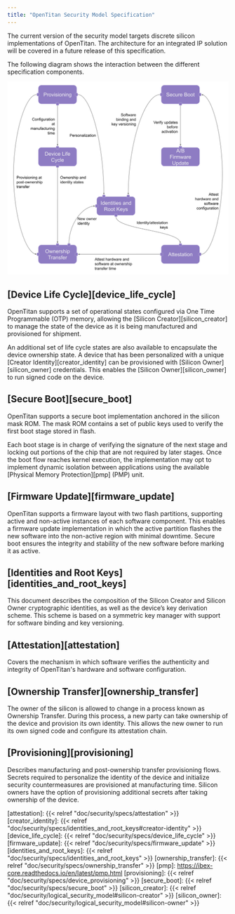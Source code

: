 ```yaml
---
title: "OpenTitan Security Model Specification"
---
```


The current version of the security model targets discrete silicon
implementations of OpenTitan. The architecture for an integrated IP solution
will be covered in a future release of this specification.

The following diagram shows the interaction between the different specification
components.

<img src="documents.svg" style="width: 900px;">


## [Device Life Cycle][device_life_cycle]

OpenTitan supports a set of operational states configured via One Time
Programmable (OTP) memory, allowing the [Silicon Creator][silicon_creator] to
manage the state of the device as it is being manufactured and provisioned for
shipment.

An additional set of life cycle states are also available to encapsulate the
device ownership state. A device that has been personalized with a unique
[Creator Identity][creator_identity] can be provisioned with
[Silicon Owner][silicon_owner] credentials. This enables the
[Silicon Owner][silicon_owner] to run signed code on the device.

## [Secure Boot][secure_boot]

OpenTitan supports a secure boot implementation anchored in the silicon mask
ROM. The mask ROM contains a set of public keys used to verify the first boot
stage stored in flash.  

Each boot stage is in charge of verifying the signature of the next stage and
locking out portions of the chip that are not required by later stages. Once the
boot flow reaches kernel execution, the implementation may opt to implement
dynamic isolation between applications using the available
[Physical Memory Protection][pmp] (PMP) unit.

## [Firmware Update][firmware_update]

OpenTitan supports a firmware layout with two flash partitions, supporting
active and non-active instances of each software component. This enables a
firmware update implementation in which the active partition flashes the new
software into the non-active region with minimal downtime. Secure boot ensures
the integrity and stability of the new software before marking it as active.

## [Identities and Root Keys][identities_and_root_keys]

This document describes the composition of the Silicon Creator and Silicon Owner
cryptographic identities, as well as the device’s key derivation scheme. This
scheme is based on a symmetric key manager with support for software binding and
key versioning.

## [Attestation][attestation]

Covers the mechanism in which software verifies the authenticity and integrity
of OpenTitan's hardware and software configuration.

## [Ownership Transfer][ownership_transfer]

The owner of the silicon is allowed to change in a process known as Ownership
Transfer. During this process, a new party can take ownership of the device and
provision its own identity. This allows the new owner to run its own signed code
and configure its attestation chain.

## [Provisioning][provisioning]

Describes manufacturing and post-ownership transfer provisioning flows. Secrets
required to personalize the identity of the device and initialize security
countermeasures are provisioned at manufacturing time. Silicon owners have the
option of provisioning additional secrets after taking ownership of the device.


[attestation]: {{< relref "doc/security/specs/attestation" >}}
[creator_identity]: {{< relref "doc/security/specs/identities_and_root_keys#creator-identity" >}}
[device_life_cycle]: {{< relref "doc/security/specs/device_life_cycle" >}}
[firmware_update]: {{< relref "doc/security/specs/firmware_update" >}}
[identities_and_root_keys]: {{< relref "doc/security/specs/identities_and_root_keys" >}}
[ownership_transfer]: {{< relref "doc/security/specs/ownership_transfer" >}}
[pmp]: https://ibex-core.readthedocs.io/en/latest/pmp.html
[provisioning]: {{< relref "doc/security/specs/device_provisioning" >}}
[secure_boot]: {{< relref "doc/security/specs/secure_boot" >}}
[silicon_creator]: {{< relref "doc/security/logical_security_model#silicon-creator" >}}
[silicon_owner]: {{< relref "doc/security/logical_security_model#silicon-owner" >}}
